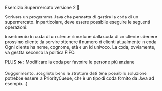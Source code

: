 Esercizio Supermercato versione 2 🛴

Scrivere un programma Java che permetta di gestire la coda di un supermercato. In particolare, deve essere possibile eseguire le seguenti operazioni:

inserimento in coda di un cliente
rimozione dalla coda di un cliente
ottenere prossimo cliente da servire
ottenere il numero di clienti attualmente in coda
Ogni cliente ha nome, cognome, età e un id univoco. La coda, ovviamente, va gestita secondo la politica FIFO.

PLUS 🏍 : Modificare la coda per favorire le persone più anziane

Suggerimento: scegliete bene la struttura dati (una possibile soluzione potrebbe essere la PriorityQueue, che è un tipo di coda fornito da Java ad esempio...)

